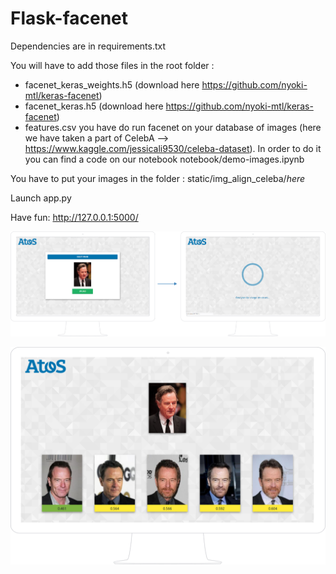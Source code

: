 # Flask-facenet

Dependencies are in requirements.txt

You will have to add those files in the root folder : 

- facenet_keras_weights.h5 (download here https://github.com/nyoki-mtl/keras-facenet)
- facenet_keras.h5 (download here https://github.com/nyoki-mtl/keras-facenet)
- features.csv you have do run facenet on your database of images (here we have taken a part of CelebA 
  --> https://www.kaggle.com/jessicali9530/celeba-dataset). In order to do it you can find a code on our notebook 
  notebook/demo-images.ipynb

You have to put your images in the folder : static/img_align_celeba/*here*

Launch app.py

Have fun:  http://127.0.0.1:5000/

![Alt text](image1.png?raw=true "demo")

![Alt text](image2.png?raw=true "demo")
